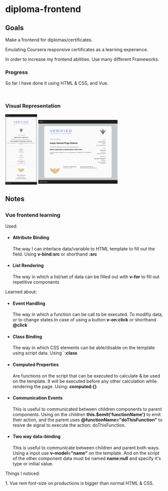 # diploma-frontend

<h2>Goals</h2>
<p>Make a frontend for diplomas/certificates.</p>
<p>Emulating Coursera responsive certificates as a learning experience. </p>
<p>In order to increase my frontend abilities. Use many different Frameworks.</p>

<h3>Progress</h3>
<p>So far I have done it using HTML & CSS, and Vue. </p>
<br>

<h3>Visual Representation</h3>
<p float="left">
<img src="Basic_HTML_&_CSS/lib/screenshots/portrait.png" alt="screenshot of project portrait mode" width=20% height=20%> 
<img src="Basic_HTML_&_CSS/lib/screenshots/landscape.png" alt="screenshot of project landscape mode" width=50% height=50%>
</p>

<h2>Notes<h2>
<h3>Vue frontend learning</h3>
<p>Used:</p>

<ul>

<li><h4>Attribute Binding</h4> <p>The way I can interlace data/variable to HTML template to fill out the field. Using <b>v-bind:src</b> or shorthand <b>:src</b></p></li>
<li><h4>List Rendering</h4> <p>The way in which a list/set of data can be filled out with <b>v-for</b> to fill out repetitive components</p></li>

</ul>

<p>Learned about:</p>

<ul>

<li><h4>Event Handling</h4> <p>The way in which a function can be call to be executed. To modifiy data, or to change states.In case of using a button <b>v-on:click</b> or shorthand <b>@click</b></p></li>
<li><h4>Class Binding</h4> <p>The way in which CSS elements can be able/disable on the template using script data. Using `<b>:class</b></p></li>
<li><h4>Computed Properties</h4> <p>Are functions on the script that can be executed to calculate & be used on the template. It will be executed before any other calculation while rendering the page. Using: <b>computed:{}</b></p></li>
<li><h4>Communication Events</h4> <p>This is useful to communicated between children components to parent components. Using on the children <b>this.$emit('functionName')</b> to emit their action, and the parent uses <b>@functionName="doThisFunction"</b> to resive de signal to execute the action: doThisFunction. </p></li>
<li><h4>Two way data-binding</h4> <p>This is useful to communicate between children and parent both ways. Using a input use <b>v-model="name"</b> on the template. And on the script of the other component data must be named <b>name:null</b> and specify it's type or initial value. </p></li>

</ul>

<p>Things I noticed: </p>
1. Vue rem font-size on productions is bigger than normal HTML & CSS.
